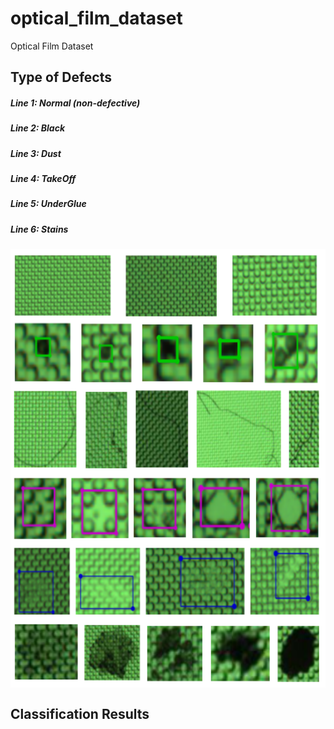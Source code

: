 # optical_film_dataset
Optical Film Dataset
<h2>Type of Defects</h2>
<h5>Line 1: Normal (non-defective)</h5>
<h5>Line 2: Black</h5>
<h5>Line 3: Dust</h5>
<h5>Line 4: TakeOff</h5>
<h5>Line 5: UnderGlue</h5>
<h5>Line 6: Stains </h5>
<img align="center" src="https://github.com/1106405114/optical_film_dataset/blob/main/img/defect_fix.png" width="572" height="702" />

<h2>Classification Results</h2>
